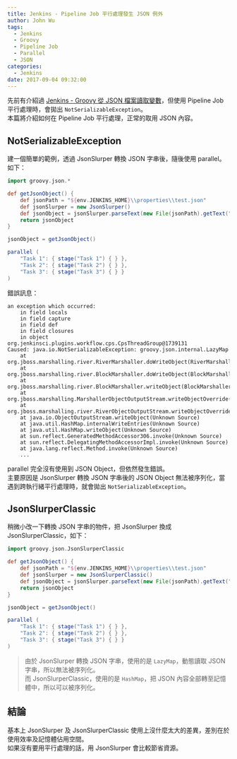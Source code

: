 ```yaml
---
title: Jenkins - Pipeline Job 平行處理發生 JSON 例外
author: John Wu
tags:
  - Jenkins
  - Groovy
  - Pipeline Job
  - Parallel
  - JSON
categories:
  - Jenkins
date: 2017-09-04 09:32:00
---
```


先前有介紹過 [Jenkins - Groovy 從 JSON 檔案讀取變數](/article/jenkins-groovy-read-json-from-file.html)，但使用 Pipeline Job 平行處理時，會拋出 `NotSerializableException`。  
本篇將介紹如何在 Pipeline Job 平行處理，正常的取用 JSON 內容。  

<!-- more -->

## NotSerializableException

建一個簡單的範例，透過 JsonSlurper 轉換 JSON 字串後，隨後使用 parallel。如下：

```groovy
import groovy.json.*

def getJsonObject() {
	def jsonPath = "${env.JENKINS_HOME}\\properties\\test.json"
	def jsonSlurper = new JsonSlurper()
	def jsonObject = jsonSlurper.parseText(new File(jsonPath).getText("UTF-8"))
	return jsonObject
}

jsonObject = getJsonObject()

parallel (
	"Task 1": { stage("Task 1") { } },
	"Task 2": { stage("Task 2") { } },
	"Task 3": { stage("Task 3") { } }
)
```

錯誤訊息：
```
an exception which occurred:
	in field locals
	in field capture
	in field def
	in field closures
	in object org.jenkinsci.plugins.workflow.cps.CpsThreadGroup@1739131
Caused: java.io.NotSerializableException: groovy.json.internal.LazyMap
	at org.jboss.marshalling.river.RiverMarshaller.doWriteObject(RiverMarshaller.java:860)
	at org.jboss.marshalling.river.BlockMarshaller.doWriteObject(BlockMarshaller.java:65)
	at org.jboss.marshalling.river.BlockMarshaller.writeObject(BlockMarshaller.java:56)
	at org.jboss.marshalling.MarshallerObjectOutputStream.writeObjectOverride(MarshallerObjectOutputStream.java:50)
	at org.jboss.marshalling.river.RiverObjectOutputStream.writeObjectOverride(RiverObjectOutputStream.java:179)
	at java.io.ObjectOutputStream.writeObject(Unknown Source)
	at java.util.HashMap.internalWriteEntries(Unknown Source)
	at java.util.HashMap.writeObject(Unknown Source)
	at sun.reflect.GeneratedMethodAccessor306.invoke(Unknown Source)
	at sun.reflect.DelegatingMethodAccessorImpl.invoke(Unknown Source)
	at java.lang.reflect.Method.invoke(Unknown Source)
	...
```

parallel 完全沒有使用到 JSON Object，但依然發生錯誤。  
主要原因是 JsonSlurper 轉換 JSON 字串後的 JSON Object 無法被序列化，當遇到跨執行緒平行處理時，就會拋出 `NotSerializableException`。  

## JsonSlurperClassic

稍微小改一下轉換 JSON 字串的物件，把 JsonSlurper 換成 JsonSlurperClassic，如下：

```groovy
import groovy.json.JsonSlurperClassic

def getJsonObject() {
	def jsonPath = "${env.JENKINS_HOME}\\properties\\test.json"
	def jsonSlurper = new JsonSlurperClassic()
	def jsonObject = jsonSlurper.parseText(new File(jsonPath).getText("UTF-8"))
	return jsonObject
}

jsonObject = getJsonObject()

parallel (
	"Task 1": { stage("Task 1") { } },
	"Task 2": { stage("Task 2") { } },
	"Task 3": { stage("Task 3") { } }
)
```

> 由於 JsonSlurper 轉換 JSON 字串，使用的是 `LazyMap`，動態讀取 JSON 字串，所以無法被序列化。  
> 而 JsonSlurperClassic，使用的是 `HashMap`，把 JSON 內容全部轉至記憶體中，所以可以被序列化。  

## 結論

基本上 JsonSlurper 及 JsonSlurperClassic 使用上沒什麼太大的差異，差別在於使用效率及記憶體佔用空間。  
如果沒有要用平行處理的話，用 JsonSlurper 會比較節省資源。  